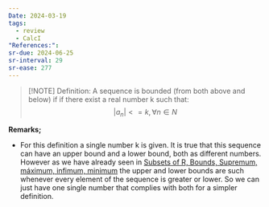 ```yaml
---
Date: 2024-03-19
tags:
  - review
  - CalcI
"References:":
sr-due: 2024-06-25
sr-interval: 29
sr-ease: 277
---
```


> [!NOTE] Definition: 
> A sequence is bounded (from both above and below) if if there exist a real number k such that: 
> $$
> |a_n| <= k ,\forall n\in N
> $$
> 

**Remarks;**
+ For this definition a single number k is given. It is true that this sequence can have an upper bound and a lower bound, both as different numbers. However as we have already seen in [Subsets of  R, Bounds, Supremum, máximum, infimum, minimum](Subsets%20of%20%20R,%20Bounds,%20Supremum,%20máximum,%20infimum,%20minimum.md) the upper and lower bounds are such whenever every element of the sequence is greater or lower. So we can just have one single number that complies with both for a simpler definition. 

